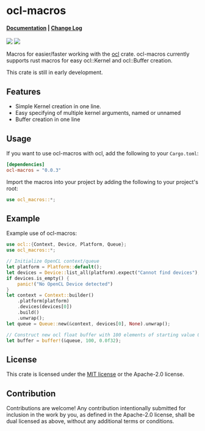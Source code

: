 # ocl-macros

#### [Documentation](https://docs.rs/ocl-macros) | [Change Log](https://github.com/pipinspace/ocl-macros/blob/master/RELEASES.md)

[![](https://img.shields.io/crates/v/ocl-macros.svg)](https://crates.io/crates/ocl-macros) [![](https://docs.rs/ocl-macros/badge.svg)](https://docs.rs/ocl-macros)

Macros for easier/faster working with the [ocl](https://github.com/cogciprocate/ocl) crate. ocl-macros currently supports rust macros for easy ocl::Kernel and ocl::Buffer creation. 

This crate is still in early development.

## Features

- Simple Kernel creation in one line.
- Easy specifying of multiple kernel arguments, named or unnamed
- Buffer creation in one line

## Usage

If you want to use ocl-macros with ocl, add the following to your `Cargo.toml`:

```toml
[dependencies]
ocl-macros = "0.0.3"
```
Import the macros into your project by adding the following to your project's root:
```rust
use ocl_macros::*;
```

## Example

Example use of ocl-macros:
```rust
use ocl::{Context, Device, Platform, Queue};
use ocl_macros::*;

// Initialize OpenCL context/queue
let platform = Platform::default();
let devices = Device::list_all(platform).expect("Cannot find devices");
if devices.is_empty() {
    panic!("No OpenCL Device detected")
}
let context = Context::builder()
    .platform(platform)
    .devices(devices[0])
    .build()
    .unwrap();
let queue = Queue::new(&context, devices[0], None).unwrap();

// Construct new ocl float buffer with 100 elements of starting value 0.0
let buffer = buffer!(&queue, 100, 0.0f32);
```

## License

This crate is licensed under the [MIT license](LICENSE) or the Apache-2.0 license.

## Contribution

Contributions are welcome! Any contribution intentionally submitted for inclusion in the work by you, as defined in the Apache-2.0 license, shall be dual licensed as above, without any additional terms or conditions.
